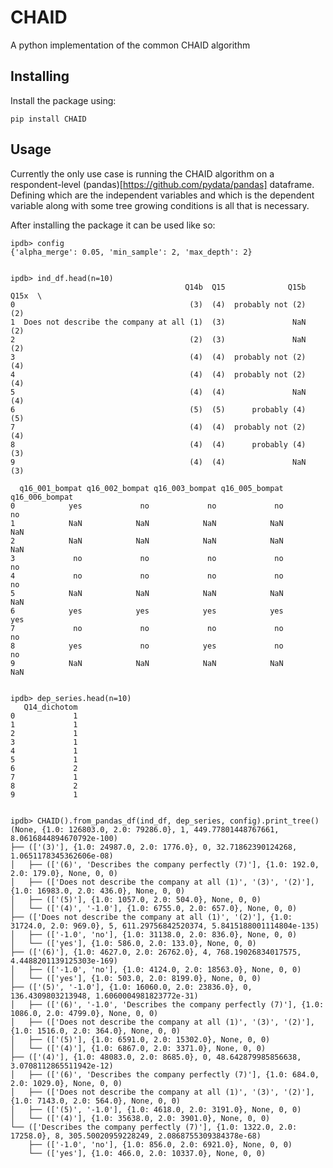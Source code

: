 # CHAID
A python implementation of the common CHAID algorithm

## Installing

Install the package using:

```
pip install CHAID
```

## Usage

Currently the only use case is running the CHAID algorithm on a respondent-level (pandas)[https://github.com/pydata/pandas] dataframe. Defining which are the independent variables and which is the dependent variable along with some tree growing conditions is all that is necessary.

After installing the package it can be used like so:

	ipdb> config
	{'alpha_merge': 0.05, 'min_sample': 2, 'max_depth': 2}


	ipdb> ind_df.head(n=10)
	                                       Q14b  Q15              Q15b Q15x  \
	0                                       (3)  (4)  probably not (2)  (2)
	1  Does not describe the company at all (1)  (3)               NaN  (2)
	2                                       (2)  (3)               NaN  (2)
	3                                       (4)  (4)  probably not (2)  (4)
	4                                       (4)  (4)  probably not (2)  (4)
	5                                       (4)  (4)               NaN  (4)
	6                                       (5)  (5)      probably (4)  (5)
	7                                       (4)  (4)  probably not (2)  (4)
	8                                       (4)  (4)      probably (4)  (3)
	9                                       (4)  (4)               NaN  (3)

	  q16_001_bompat q16_002_bompat q16_003_bompat q16_005_bompat q16_006_bompat
	0            yes             no             no             no             no
	1            NaN            NaN            NaN            NaN            NaN
	2            NaN            NaN            NaN            NaN            NaN
	3             no             no             no             no             no
	4             no             no             no             no             no
	5            NaN            NaN            NaN            NaN            NaN
	6            yes            yes            yes            yes            yes
	7             no             no             no             no             no
	8            yes             no            yes             no             no
	9            NaN            NaN            NaN            NaN            NaN


	ipdb> dep_series.head(n=10)
	   Q14_dichotom
	0             1
	1             1
	2             1
	3             1
	4             1
	5             1
	6             2
	7             1
	8             2
	9             1


	ipdb> CHAID().from_pandas_df(ind_df, dep_series, config).print_tree()
	(None, {1.0: 126803.0, 2.0: 79286.0}, 1, 449.77801448767661, 8.0616844894670792e-100)
	├── (['(3)'], {1.0: 24987.0, 2.0: 1776.0}, 0, 32.71862390124268, 1.0651178345362606e-08)
	│   ├── (['(6)', 'Describes the company perfectly (7)'], {1.0: 192.0, 2.0: 179.0}, None, 0, 0)
	│   ├── (['Does not describe the company at all (1)', '(3)', '(2)'], {1.0: 16983.0, 2.0: 436.0}, None, 0, 0)
	│   ├── (['(5)'], {1.0: 1057.0, 2.0: 504.0}, None, 0, 0)
	│   └── (['(4)', '-1.0'], {1.0: 6755.0, 2.0: 657.0}, None, 0, 0)
	├── (['Does not describe the company at all (1)', '(2)'], {1.0: 31724.0, 2.0: 969.0}, 5, 611.29756842520374, 5.8415188001114804e-135)
	│   ├── (['-1.0', 'no'], {1.0: 31138.0, 2.0: 836.0}, None, 0, 0)
	│   └── (['yes'], {1.0: 586.0, 2.0: 133.0}, None, 0, 0)
	├── (['(6)'], {1.0: 4627.0, 2.0: 26762.0}, 4, 768.19026834017575, 4.4488201139125303e-169)
	│   ├── (['-1.0', 'no'], {1.0: 4124.0, 2.0: 18563.0}, None, 0, 0)
	│   └── (['yes'], {1.0: 503.0, 2.0: 8199.0}, None, 0, 0)
	├── (['(5)', '-1.0'], {1.0: 16060.0, 2.0: 23836.0}, 0, 136.4309803213948, 1.6060004981823772e-31)
	│   ├── (['(6)', '-1.0', 'Describes the company perfectly (7)'], {1.0: 1086.0, 2.0: 4799.0}, None, 0, 0)
	│   ├── (['Does not describe the company at all (1)', '(3)', '(2)'], {1.0: 1516.0, 2.0: 364.0}, None, 0, 0)
	│   ├── (['(5)'], {1.0: 6591.0, 2.0: 15302.0}, None, 0, 0)
	│   └── (['(4)'], {1.0: 6867.0, 2.0: 3371.0}, None, 0, 0)
	├── (['(4)'], {1.0: 48083.0, 2.0: 8685.0}, 0, 48.642879985856638, 3.0708112865511942e-12)
	│   ├── (['(6)', 'Describes the company perfectly (7)'], {1.0: 684.0, 2.0: 1029.0}, None, 0, 0)
	│   ├── (['Does not describe the company at all (1)', '(3)', '(2)'], {1.0: 7143.0, 2.0: 564.0}, None, 0, 0)
	│   ├── (['(5)', '-1.0'], {1.0: 4618.0, 2.0: 3191.0}, None, 0, 0)
	│   └── (['(4)'], {1.0: 35638.0, 2.0: 3901.0}, None, 0, 0)
	└── (['Describes the company perfectly (7)'], {1.0: 1322.0, 2.0: 17258.0}, 8, 305.50020959228249, 2.0868755309384378e-68)
	    ├── (['-1.0', 'no'], {1.0: 856.0, 2.0: 6921.0}, None, 0, 0)
	    └── (['yes'], {1.0: 466.0, 2.0: 10337.0}, None, 0, 0)
